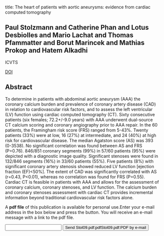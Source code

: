 title: The heart of patients with aortic aneurysms: evidence from cardiac computed tomography

## Paul Stolzmann and Catherine Phan and Lotus Desbiolles and Mario Lachat and Thomas Pfammatter and Borut Marincek and Mathias Prokop and Hatem Alkadhi
ICVTS

<a href="https://doi.org/10.1510/icvts.2009.215145">DOI</a>

## Abstract
To determine in patients with abdominal aortic aneurysm (AAA) the coronary calcium burden and prevalence of coronary artery disease (CAD) in relation to cardiovascular risk factors, and to assess the left ventricular (LV) function using cardiac computed tomography (CT). Sixty consecutive patients (six females; 72.2+/-9.0 years) with AAA underwent dual-source CT calcium scoring and coronary angiography prior to AAA repair. In the 60 patients, the Framingham risk score (FRS) ranged from 5-43%. Twenty patients (33%) were at low, 16 (27%) at intermediate, and 24 (40%) at high risk for cardiovascular disease. The median Agatston score (AS) was 393 (0-3538). No significant correlation was found between AS and FRS (P=0.76). 846/851 coronary segments (99%) in 57/60 patients (95%) were depicted with a diagnostic image quality. Significant stenoses were found in 132/846 segments (16%) in 33/60 patients (55%). Five patients (8%) with significant coronary artery stenosis showed reduced LV function [ejection fraction (EF)<50%]. The extent of CAD was significantly correlated with AS (r=0.43, P<0.01), whereas no correlation was found for FRS (P=0.55). Cardiac CT is feasible in patients with AAA and allows for the assessment of coronary calcium, coronary stenoses, and LV function. The calcium burden and coronary stenoses assessment with cardiac CT provides incremental information beyond traditional cardiovascular risk factors alone.

A <b>pdf file</b> of this publication is available for personal use.Enter your e-mail address in the box below and press the button. You will receive an e-mail message with a link to the pdf file.
<form action="sender.php">  <input type="text" name="email">  <input type="submit" value="Send Stol09.pdf:pdfStol09.pdf:PDF by e-mail"></form>